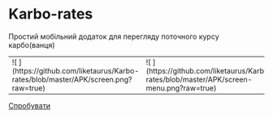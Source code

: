# Karbo-rates
Простий мобільний додаток для перегляду поточного курсу карбо(ванця)

<table border="0">
  <tr>
    <td>
      ![ ](https://github.com/liketaurus/Karbo-rates/blob/master/APK/screen.png?raw=true)
    </td>
    <td>
      ![ ](https://github.com/liketaurus/Karbo-rates/blob/master/APK/screen-menu.png?raw=true)
    </td>
  </tr>
  </table>

[Спробувати](https://github.com/liketaurus/Karbo-rates/blob/master/APK/Karbo-alpha.apk)
